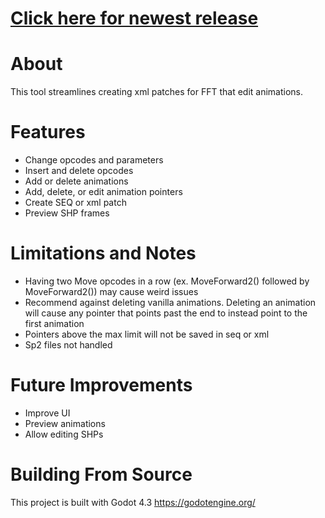 # [Click here for newest release](https://github.com/mrgudenheim/FFTae/releases)

# About
This tool streamlines creating xml patches for FFT that edit animations.

# Features
- Change opcodes and parameters
- Insert and delete opcodes
- Add or delete animations
- Add, delete, or edit animation pointers
- Create SEQ or xml patch
- Preview SHP frames

# Limitations and Notes
- Having two Move opcodes in a row (ex. MoveForward2() followed by MoveForward2()) may cause weird issues
- Recommend against deleting vanilla animations. Deleting an animation will cause any pointer that points past the end to instead point to the first animation
- Pointers above the max limit will not be saved in seq or xml
- Sp2 files not handled

# Future Improvements
- Improve UI
- Preview animations
- Allow editing SHPs

# Building From Source
This project is built with Godot 4.3 
https://godotengine.org/
